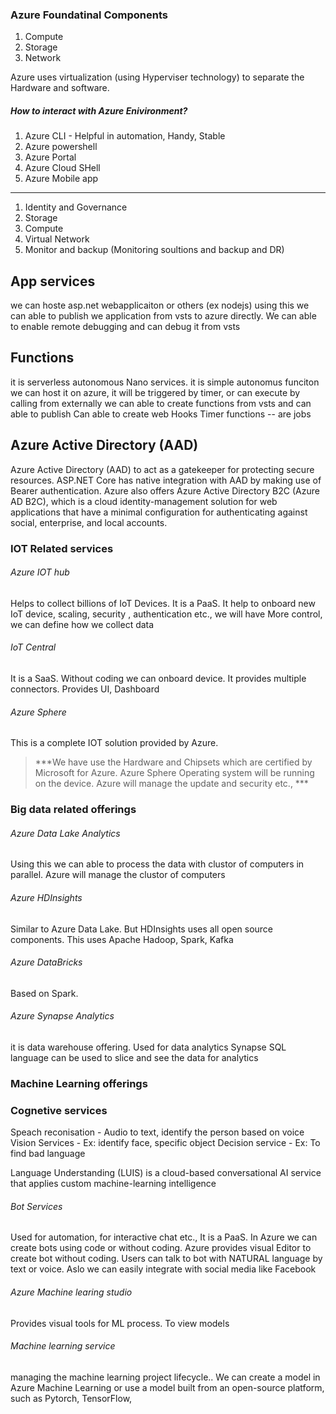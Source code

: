 ### Azure Foundatinal Components
1. Compute
2. Storage
3. Network


Azure  uses virtualization (using Hyperviser technology) to separate the Hardware and software.

##### How to interact with Azure Enivironment?
1. Azure CLI  - Helpful in automation, Handy, Stable
2. Azure powershell
3. Azure Portal
4. Azure Cloud SHell
5. Azure Mobile app
---
1. Identity and Governance
2. Storage
3. Compute
4. Virtual Network
5. Monitor and backup  (Monitoring soultions and backup and DR)


App services
-------------------
we can hoste asp.net webapplicaiton or others (ex nodejs) using this
we can able to publish we application from vsts to azure directly. We can able to enable remote debugging and can debug it from vsts

Functions
----------
it is serverless autonomous Nano services.
it is simple autonomus funciton we can host it on azure, it will be
  triggered by timer, or can execute by calling from externally
we can able to create functions from vsts and can able to publish
Can able to create web Hooks
Timer functions -- are jobs



Azure Active Directory (AAD)
-----------------------------
Azure Active Directory (AAD) to act as a gatekeeper for protecting secure resources. ASP.NET
Core has native integration with AAD by making use of Bearer authentication. Azure
also offers Azure Active Directory B2C (Azure AD B2C), which is a cloud identity-management
solution for web applications that have a minimal configuration for
authenticating against social, enterprise, and local accounts.


### IOT Related services

###### Azure IOT hub
Helps to collect  billions of IoT Devices.
It is a PaaS. It help to onboard new IoT device, scaling, security , authentication etc.,
we will have More control, we can define how we collect data

###### IoT Central
 It is a SaaS. Without coding we can onboard device. It provides multiple connectors. Provides UI, Dashboard

 ###### Azure Sphere
 This is a complete IOT solution provided by Azure.
 > ***We have use the Hardware and Chipsets which are certified by Microsoft for Azure. Azure Sphere Operating system will be running on the device. Azure will manage the update and security etc., ***


 ### Big data related offerings
 ###### Azure Data Lake Analytics
 Using this we can able to process the data with clustor of computers in parallel. Azure will manage the clustor of computers

 ###### Azure HDInsights
Similar to Azure Data Lake. But HDInsights uses all open source components.
This uses Apache Hadoop, Spark, Kafka

###### Azure DataBricks
Based on Spark.

###### Azure Synapse Analytics
it is data warehouse offering. Used for data analytics
Synapse SQL language can be used to slice and see the data for analytics



### Machine Learning offerings
### Cognetive services
Speach reconisation - Audio to text, identify the person based on voice
Vision Services - Ex: identify face, specific object
Decision service - Ex: To find bad language

Language Understanding (LUIS) is a cloud-based conversational AI service that applies custom machine-learning intelligence

###### Bot Services
Used for automation, for interactive chat etc.,
It is a PaaS. In Azure we can create bots using code or without coding.
Azure provides visual Editor to create bot without coding.
Users can talk to bot with NATURAL language by text or voice.
Aslo we can easily integrate with social media like Facebook

###### Azure Machine learing studio
Provides visual tools for ML process. To view models

###### Machine learning service
managing the machine learning project lifecycle..
We can create a model in Azure Machine Learning or use a model built from an open-source platform, such as Pytorch, TensorFlow,
